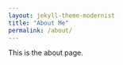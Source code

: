 ```yaml
---
layout: jekyll-theme-modernist
title: "About Me"
permalink: /about/
---
```


This is the about page.
